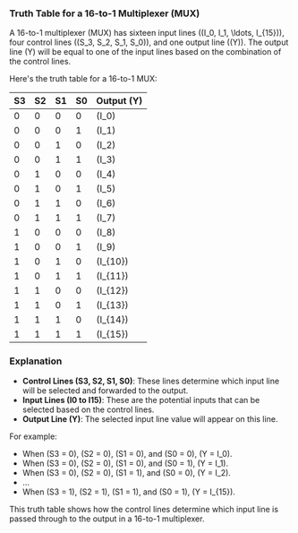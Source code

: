 ### Truth Table for a 16-to-1 Multiplexer (MUX)

A 16-to-1 multiplexer (MUX) has sixteen input lines (\(I_0, I_1, \ldots, I_{15}\)), four control lines (\(S_3, S_2, S_1, S_0\)), and one output line (\(Y\)). The output line \(Y\) will be equal to one of the input lines based on the combination of the control lines.

Here's the truth table for a 16-to-1 MUX:

| S3 | S2 | S1 | S0 | Output \(Y\) |
|----|----|----|----|--------------|
|  0 |  0 |  0 |  0 |      \(I_0\)      |
|  0 |  0 |  0 |  1 |      \(I_1\)      |
|  0 |  0 |  1 |  0 |      \(I_2\)      |
|  0 |  0 |  1 |  1 |      \(I_3\)      |
|  0 |  1 |  0 |  0 |      \(I_4\)      |
|  0 |  1 |  0 |  1 |      \(I_5\)      |
|  0 |  1 |  1 |  0 |      \(I_6\)      |
|  0 |  1 |  1 |  1 |      \(I_7\)      |
|  1 |  0 |  0 |  0 |      \(I_8\)      |
|  1 |  0 |  0 |  1 |      \(I_9\)      |
|  1 |  0 |  1 |  0 |     \(I_{10}\)     |
|  1 |  0 |  1 |  1 |     \(I_{11}\)     |
|  1 |  1 |  0 |  0 |     \(I_{12}\)     |
|  1 |  1 |  0 |  1 |     \(I_{13}\)     |
|  1 |  1 |  1 |  0 |     \(I_{14}\)     |
|  1 |  1 |  1 |  1 |     \(I_{15}\)     |

### Explanation
- **Control Lines (S3, S2, S1, S0)**: These lines determine which input line will be selected and forwarded to the output.
- **Input Lines (I0 to I15)**: These are the potential inputs that can be selected based on the control lines.
- **Output Line (Y)**: The selected input line value will appear on this line.

For example:
- When \(S3 = 0\), \(S2 = 0\), \(S1 = 0\), and \(S0 = 0\), \(Y = I_0\).
- When \(S3 = 0\), \(S2 = 0\), \(S1 = 0\), and \(S0 = 1\), \(Y = I_1\).
- When \(S3 = 0\), \(S2 = 0\), \(S1 = 1\), and \(S0 = 0\), \(Y = I_2\).
- ...
- When \(S3 = 1\), \(S2 = 1\), \(S1 = 1\), and \(S0 = 1\), \(Y = I_{15}\).

This truth table shows how the control lines determine which input line is passed through to the output in a 16-to-1 multiplexer.